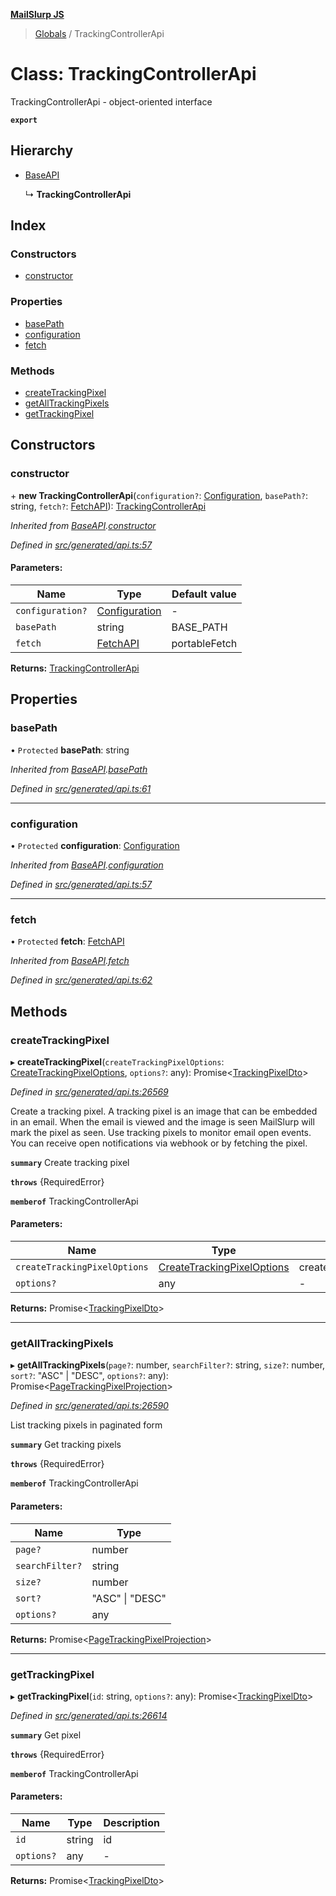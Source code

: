**[MailSlurp JS](../README.md)**

> [Globals](../README.md) / TrackingControllerApi

# Class: TrackingControllerApi

TrackingControllerApi - object-oriented interface

**`export`** 

## Hierarchy

* [BaseAPI](baseapi.md)

  ↳ **TrackingControllerApi**

## Index

### Constructors

* [constructor](trackingcontrollerapi.md#constructor)

### Properties

* [basePath](trackingcontrollerapi.md#basepath)
* [configuration](trackingcontrollerapi.md#configuration)
* [fetch](trackingcontrollerapi.md#fetch)

### Methods

* [createTrackingPixel](trackingcontrollerapi.md#createtrackingpixel)
* [getAllTrackingPixels](trackingcontrollerapi.md#getalltrackingpixels)
* [getTrackingPixel](trackingcontrollerapi.md#gettrackingpixel)

## Constructors

### constructor

\+ **new TrackingControllerApi**(`configuration?`: [Configuration](configuration.md), `basePath?`: string, `fetch?`: [FetchAPI](../interfaces/fetchapi.md)): [TrackingControllerApi](trackingcontrollerapi.md)

*Inherited from [BaseAPI](baseapi.md).[constructor](baseapi.md#constructor)*

*Defined in [src/generated/api.ts:57](https://github.com/mailslurp/mailslurp-client/blob/3871a9e/src/generated/api.ts#L57)*

#### Parameters:

Name | Type | Default value |
------ | ------ | ------ |
`configuration?` | [Configuration](configuration.md) | - |
`basePath` | string | BASE\_PATH |
`fetch` | [FetchAPI](../interfaces/fetchapi.md) | portableFetch |

**Returns:** [TrackingControllerApi](trackingcontrollerapi.md)

## Properties

### basePath

• `Protected` **basePath**: string

*Inherited from [BaseAPI](baseapi.md).[basePath](baseapi.md#basepath)*

*Defined in [src/generated/api.ts:61](https://github.com/mailslurp/mailslurp-client/blob/3871a9e/src/generated/api.ts#L61)*

___

### configuration

• `Protected` **configuration**: [Configuration](configuration.md)

*Inherited from [BaseAPI](baseapi.md).[configuration](baseapi.md#configuration)*

*Defined in [src/generated/api.ts:57](https://github.com/mailslurp/mailslurp-client/blob/3871a9e/src/generated/api.ts#L57)*

___

### fetch

• `Protected` **fetch**: [FetchAPI](../interfaces/fetchapi.md)

*Inherited from [BaseAPI](baseapi.md).[fetch](baseapi.md#fetch)*

*Defined in [src/generated/api.ts:62](https://github.com/mailslurp/mailslurp-client/blob/3871a9e/src/generated/api.ts#L62)*

## Methods

### createTrackingPixel

▸ **createTrackingPixel**(`createTrackingPixelOptions`: [CreateTrackingPixelOptions](../interfaces/createtrackingpixeloptions.md), `options?`: any): Promise\<[TrackingPixelDto](../interfaces/trackingpixeldto.md)>

*Defined in [src/generated/api.ts:26569](https://github.com/mailslurp/mailslurp-client/blob/3871a9e/src/generated/api.ts#L26569)*

Create a tracking pixel. A tracking pixel is an image that can be embedded in an email. When the email is viewed and the image is seen MailSlurp will mark the pixel as seen. Use tracking pixels to monitor email open events. You can receive open notifications via webhook or by fetching the pixel.

**`summary`** Create tracking pixel

**`throws`** {RequiredError}

**`memberof`** TrackingControllerApi

#### Parameters:

Name | Type | Description |
------ | ------ | ------ |
`createTrackingPixelOptions` | [CreateTrackingPixelOptions](../interfaces/createtrackingpixeloptions.md) | createTrackingPixelOptions |
`options?` | any | - |

**Returns:** Promise\<[TrackingPixelDto](../interfaces/trackingpixeldto.md)>

___

### getAllTrackingPixels

▸ **getAllTrackingPixels**(`page?`: number, `searchFilter?`: string, `size?`: number, `sort?`: \"ASC\" \| \"DESC\", `options?`: any): Promise\<[PageTrackingPixelProjection](../interfaces/pagetrackingpixelprojection.md)>

*Defined in [src/generated/api.ts:26590](https://github.com/mailslurp/mailslurp-client/blob/3871a9e/src/generated/api.ts#L26590)*

List tracking pixels in paginated form

**`summary`** Get tracking pixels

**`throws`** {RequiredError}

**`memberof`** TrackingControllerApi

#### Parameters:

Name | Type |
------ | ------ |
`page?` | number |
`searchFilter?` | string |
`size?` | number |
`sort?` | \"ASC\" \| \"DESC\" |
`options?` | any |

**Returns:** Promise\<[PageTrackingPixelProjection](../interfaces/pagetrackingpixelprojection.md)>

___

### getTrackingPixel

▸ **getTrackingPixel**(`id`: string, `options?`: any): Promise\<[TrackingPixelDto](../interfaces/trackingpixeldto.md)>

*Defined in [src/generated/api.ts:26614](https://github.com/mailslurp/mailslurp-client/blob/3871a9e/src/generated/api.ts#L26614)*

**`summary`** Get pixel

**`throws`** {RequiredError}

**`memberof`** TrackingControllerApi

#### Parameters:

Name | Type | Description |
------ | ------ | ------ |
`id` | string | id |
`options?` | any | - |

**Returns:** Promise\<[TrackingPixelDto](../interfaces/trackingpixeldto.md)>
